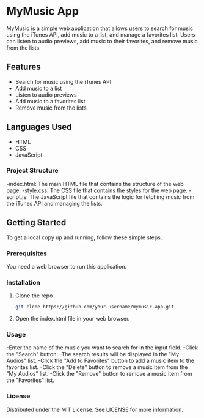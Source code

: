 # MyMusic App

MyMusic is a simple web application that allows users to search for music using the iTunes API, add music to a list, and manage a favorites list. Users can listen to audio previews, add music to their favorites, and remove music from the lists.

## Features

- Search for music using the iTunes API
- Add music to a list
- Listen to audio previews
- Add music to a favorites list
- Remove music from the lists

## Languages Used

- HTML
- CSS
- JavaScript

### Project Structure
-index.html: The main HTML file that contains the structure of the web page.
-style.css: The CSS file that contains the styles for the web page.
-script.js: The JavaScript file that contains the logic for fetching music from the iTunes API and managing the lists.


## Getting Started

To get a local copy up and running, follow these simple steps.

### Prerequisites

You need a web browser to run this application.

### Installation

1. Clone the repo
   ```sh
   git clone https://github.com/your-username/mymusic-app.git
2. Open the index.html file in your web browser.

### Usage

-Enter the name of the music you want to search for in the input field.
-Click the "Search" button.
-The search results will be displayed in the "My Audios" list.
-Click the "Add to Favorites" button to add a music item to the favorites list.
-Click the "Delete" button to remove a music item from the "My Audios" list.
-Click the "Remove" button to remove a music item from the "Favorites" list.

### License
Distributed under the MIT License. See LICENSE for more information.